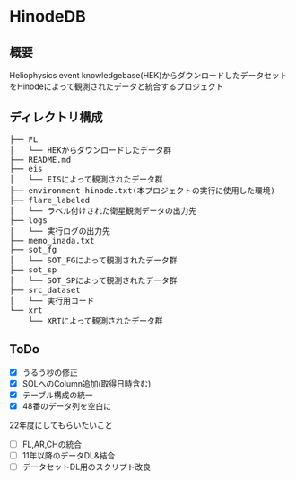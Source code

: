 # HinodeDB
## 概要

Heliophysics event knowledgebase(HEK)からダウンロードしたデータセットをHinodeによって観測されたデータと統合するプロジェクト

## ディレクトリ構成
<pre>
├── FL
│   └── HEKからダウンロードしたデータ群
├── README.md
├── eis
│   └── EISによって観測されたデータ群
├── environment-hinode.txt(本プロジェクトの実行に使用した環境)
├── flare_labeled
│   └── ラベル付けされた衛星観測データの出力先
├── logs
│   └── 実行ログの出力先
├── memo_inada.txt
├── sot_fg
│   └── SOT_FGによって観測されたデータ群
├── sot_sp
│   └── SOT_SPによって観測されたデータ群
├── src_dataset
│   └── 実行用コード
└── xrt
    └── XRTによって観測されたデータ群
</pre>
## ToDo
* [x] うるう秒の修正
* [x] SOLへのColumn追加(取得日時含む)
* [x] テーブル構成の統一
* [x] 48番のデータ列を空白に

22年度にしてもらいたいこと
* [ ] FL,AR,CHの統合
* [ ] 11年以降のデータDL&結合
* [ ] データセットDL用のスクリプト改良
